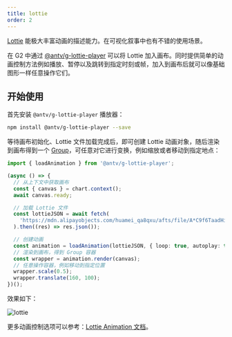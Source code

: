 ```yaml
---
title: lottie
order: 2
---
```


[Lottie](https://airbnb.design/lottie/) 能极大丰富动画的描述能力。在可视化叙事中也有不错的使用场景。

在 G2 中通过 [@antv/g-lottie-player](https://g.antv.antgroup.com/api/animation/lottie) 可以将 Lottie 加入画布。同时提供简单的动画控制方法例如播放、暂停以及跳转到指定时刻或帧，加入到画布后就可以像基础图形一样任意操作它们。

## 开始使用

首先安装 `@antv/g-lottie-player` 播放器：

```bash
npm install @antv/g-lottie-player --save
```

等待画布初始化、Lottie 文件加载完成后，即可创建 Lottie 动画对象，随后渲染到画布得到一个 [Group](https://g.antv.antgroup.com/api/basic/group)，可任意对它进行变换，例如缩放或者移动到指定地点：

```ts
import { loadAnimation } from '@antv/g-lottie-player';

(async () => {
  // 从上下文中获取画布
  const { canvas } = chart.context();
  await canvas.ready;

  // 加载 Lottie 文件
  const lottieJSON = await fetch(
    'https://mdn.alipayobjects.com/huamei_qa8qxu/afts/file/A*C9f6TaadHikAAAAAAAAAAAAADmJ7AQ',
  ).then((res) => res.json());

  // 创建动画
  const animation = loadAnimation(lottieJSON, { loop: true, autoplay: true });
  // 渲染到画布，得到 Group 容器
  const wrapper = animation.render(canvas);
  // 任意操作容器，例如移动到指定位置
  wrapper.scale(0.5);
  wrapper.translate(160, 100);
})();
```

效果如下：

<img alt="lottie" src="https://gw.alipayobjects.com/zos/raptor/1668509306888/Nov-15-2022%25252018-48-05.gif" alt="lottie animation">

更多动画控制选项可以参考：[Lottie Animation 文档](https://g.antv.antgroup.com/api/animation/lottie#lottieanimation)。
